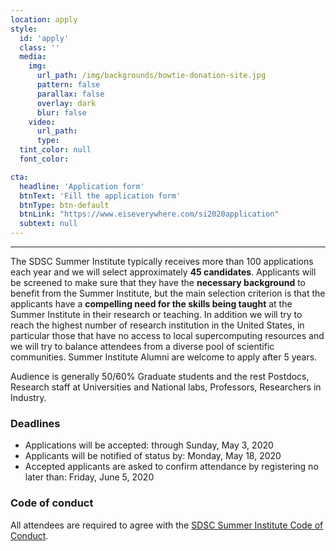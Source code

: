```yaml
---
location: apply
style:
  id: 'apply'
  class: ''
  media:
    img:
      url_path: /img/backgrounds/bowtie-donation-site.jpg
      pattern: false
      parallax: false
      overlay: dark
      blur: false
    video:
      url_path:
      type:
  tint_color: null
  font_color:

cta:
  headline: 'Application form'
  btnText: 'Fill the application form'
  btnType: btn-default
  btnLink: "https://www.eiseverywhere.com/si2020application"
  subtext: null
---
```

-------------------------------------------------------------------
The SDSC Summer Institute typically receives more than 100 applications each year and we will select approximately **45 candidates**. Applicants will be screened to make sure that they have the **necessary background** to benefit from the Summer Institute, but the main selection criterion is that the applicants have a **compelling need for the skills being taught** at the Summer Institute in their research or teaching. In addition we will try to reach the highest number of research institution in the United States, in particular those that have no access to local supercomputing resources and we will try to balance attendees from a diverse pool of scientific communities.  Summer Institute Alumni are welcome to apply after 5 years.  

Audience is generally 50/60% Graduate students and the rest Postdocs, Research staff at Universities and National labs, Professors, Researchers in Industry.

### Deadlines

* Applications will be accepted: through Sunday, May 3, 2020
* Applicants will be notified of status by: Monday, May 18, 2020
* Accepted applicants are asked to confirm attendance by registering no later than: Friday, June 5, 2020

### Code of conduct

All attendees are required to agree with the [SDSC Summer Institute Code of Conduct](/coc/).

